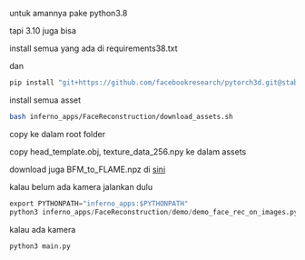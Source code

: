 untuk amannya pake python3.8

tapi 3.10 juga bisa

install semua yang ada di requirements38.txt

dan

```python
pip install "git+https://github.com/facebookresearch/pytorch3d.git@stable"
```

install semua asset

```bash
bash inferno_apps/FaceReconstruction/download_assets.sh
```

copy ke dalam root folder

copy head_template.obj, texture_data_256.npy ke dalam assets

download juga BFM_to_FLAME.npz di [sini](https://huggingface.co/datasets/fachrinnk4869/deca_dataset)

kalau belum ada kamera jalankan dulu

```python
export PYTHONPATH="inferno_apps:$PYTHONPATH"
python3 inferno_apps/FaceReconstruction/demo/demo_face_rec_on_images.py
```

kalau ada kamera

```python
python3 main.py
```

